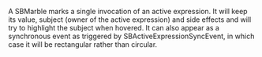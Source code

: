 A SBMarble marks a single invocation of an active expression. It will keep its value, subject (owner of the active expression) and side effects and will try to highlight the subject when hovered. It can also appear as a synchronous event as triggered by SBActiveExpressionSyncEvent, in which case it will be rectangular rather than circular.